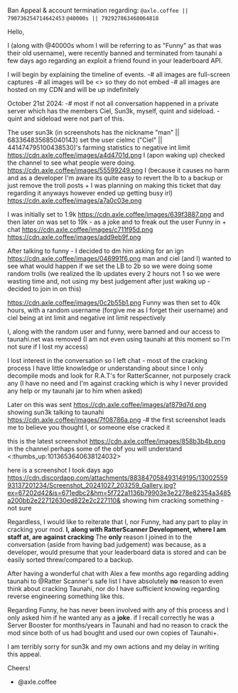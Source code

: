 Ban Appeal & account termination regarding: 
`@axle.coffee || 790736254714642453`
`@40000s || 792927863468064818`

Hello, 

I (along with @40000s whom I will be referring to as "Funny" as that was their old username), were recently banned and terminated from taunahi a few days ago regarding an exploit a friend found in your leaderboard API. 

I will begin by explaining the timeline of events. 
-# all images are full-screen captures
-# all images will be <> so they do not embed
-# all images are hosted on my CDN and will be up indefinitely 

October 21st 2024:
-# most if not all conversation happened in a private server which has the members Ciel, Sun3k, myself, quint and sideload. - quint and sideload were not part of this.

The user sun3k (in screenshots has the nickname "man" \|\| 683364835685040143) set the user cielmc ("Ciel" \|\| 441474795100438530)'s farming statistics to negative int limit <https://cdn.axle.coffee/images/a4d4701d.png>
I (apon waking up) checked the channel to see what people were doing.  <https://cdn.axle.coffee/images/55599249.png>
I (because it causes no harm and as a developer I'm aware its quite easy to revert the lb to a backup or just remove the troll posts + I was planning on making this ticket that day regarding it anyways however ended up getting busy irl) <https://cdn.axle.coffee/images/a7a0c03e.png>

I was initially set to 1.9k <https://cdn.axle.coffee/images/639f3887.png> and then later on was set to 19k - as a joke and to freak out the user Funny in + chat <https://cdn.axle.coffee/images/c711f95d.png> <https://cdn.axle.coffee/images/add9eb9f.png>

After talking to funny - I decided to dm him asking for an ign <https://cdn.axle.coffee/images/046991f6.png> man and ciel (and I) wanted to see what would happen if we set the LB to 2b so we were doing some random trolls (we realized the lb updates every 2 hours not 1 so we were wasting time and, not using my best judgement after just waking up - decided to join in on this) 

<https://cdn.axle.coffee/images/0c2b55b1.png> Funny was then set to 40k hours, with a random username (forgive me as I forget their username) and ciel being at int limit and negative int limit respectively

 I, along with the random user and funny, were banned and our access to taunahi.net was removed (I am not even using taunahi at this moment so I'm not sure if I lost my access) 

I lost interest in the conversation so I left chat - most of the cracking process I have little knowledge or understanding about since I only decompile mods and look for R.A.T's for RatterScanner, not purposely crack any (I have no need and I'm against cracking which is why I never provided any help or my taunahi jar to him when asked) 

Later on this was sent <https://cdn.axle.coffee/images/af879d7d.png> showing sun3k talking to taunahi <https://cdn.axle.coffee/images/7f08786a.png> 
-# the first screenshot leads me to believe you thought I, or someone else cracked it

this is the latest screenshot <https://cdn.axle.coffee/images/858b3b4b.png> in the channel perhaps some of the obf you will understand <:thumbs_up:1013653640638124032> 

here is a screenshot I took days ago <https://cdn.discordapp.com/attachments/883847058493149195/1300255993137201234/Screenshot_20241027_203259_Gallery.jpg?ex=67202d42&is=671edbc2&hm=5f722a1136b79903e3e2278e82354a3485a200bb2e22712630ed822e2c227110&> showing him cracking something - not sure

Regardless, I would like to reiterate that I, nor Funny, had any part to play in cracking your mod. 
**I, along with RatterScanner Development, where I am staff at, are against cracking** 
The **only** reason I joined in to the conversation (aside from having bad judgement) was because, as a developer,  would presume that your leaderboard data is stored and can be easily sorted threw/compared to a backup.

After having a wonderful chat with Alex a few months ago regarding adding taunahi to @Ratter Scanner's safe list I have absolutely **no** reason to even think about cracking Taunahi, nor do I have sufficient knowing regarding reverse engineering something like this. 

Regarding Funny, he has never been involved with any of this process and I only asked him if he wanted any as a **joke**. if I recall correctly he was a Server Booster for months/years in Taunahi and had no reason to crack the mod since both of us had bought and used our own copies of Taunahi+. 

I am terribly sorry for sun3k and my own actions and my delay in writing this appeal. 

Cheers! 
- \@axle.coffee
